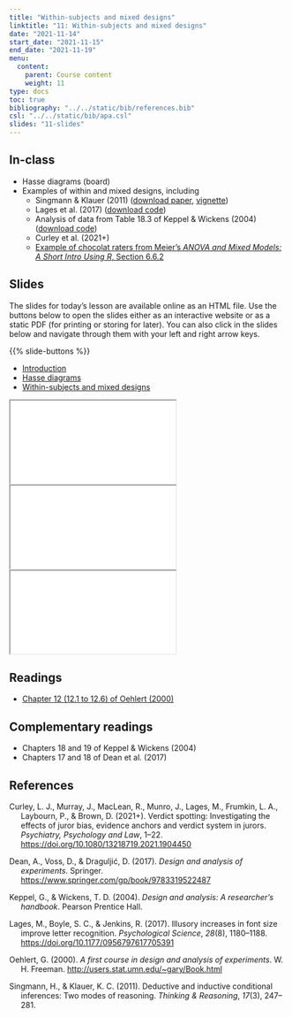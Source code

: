 ```yaml
---
title: "Within-subjects and mixed designs"
linktitle: "11: Within-subjects and mixed designs"
date: "2021-11-14"
start_date: "2021-11-15"
end_date: "2021-11-19"
menu:
  content:
    parent: Course content
    weight: 11
type: docs
toc: true
bibliography: "../../static/bib/references.bib"
csl: "../../static/bib/apa.csl"
slides: "11-slides"
---
```


## In-class

-   Hasse diagrams (board)
-   Examples of within and mixed designs, including
    -   Singmann & Klauer (2011) ([download paper](http://singmann.org/download/publications/Singmann%20&%20Klauer%20(2011).pdf), [vignette](https://mran.microsoft.com/web/packages/afex/vignettes/afex_anova_example.html))
    -   Lages et al. (2017) ([download code](content/11-mixed.R))
    -   Analysis of data from Table 18.3 of Keppel & Wickens (2004) ([download code](content/11-two-factor_within-subject.R))
    -   Curley et al. (2021+)
    -   [Example of chocolat raters from Meier’s *ANOVA and Mixed Models: A Short Intro Using R*, Section 6.6.2](https://stat.ethz.ch/~meier/teaching/anova/random-and-mixed-effects-models.html#example-chocolate-data)

## Slides

The slides for today’s lesson are available online as an HTML file. Use the buttons below to open the slides either as an interactive website or as a static PDF (for printing or storing for later). You can also click in the slides below and navigate through them with your left and right arrow keys.

{{% slide-buttons %}}

<ul class="nav nav-tabs" id="slide-tabs" role="tablist">
<li class="nav-item">
<a class="nav-link active" id="introduction-tab" data-toggle="tab" href="#introduction" role="tab" aria-controls="introduction" aria-selected="true">Introduction</a>
</li>
<li class="nav-item">
<a class="nav-link" id="hasse-diagrams-tab" data-toggle="tab" href="#hasse-diagrams" role="tab" aria-controls="hasse-diagrams" aria-selected="false">Hasse diagrams</a>
</li>
<li class="nav-item">
<a class="nav-link" id="withinsubjects-and-mixed-designs-tab" data-toggle="tab" href="#withinsubjects-and-mixed-designs" role="tab" aria-controls="withinsubjects-and-mixed-designs" aria-selected="false">Within-subjects and mixed designs</a>
</li>
</ul>

<div id="slide-tabs" class="tab-content">

<div id="introduction" class="tab-pane fade show active" role="tabpanel" aria-labelledby="introduction-tab">

<div class="embed-responsive embed-responsive-16by9">

<iframe class="embed-responsive-item" src="/slides/11-slides.html#1">
</iframe>

</div>

</div>

<div id="hasse-diagrams" class="tab-pane fade" role="tabpanel" aria-labelledby="hasse-diagrams-tab">

<div class="embed-responsive embed-responsive-16by9">

<iframe class="embed-responsive-item" src="/slides/11-slides.html#hasse-diagrams">
</iframe>

</div>

</div>

<div id="withinsubjects-and-mixed-designs" class="tab-pane fade" role="tabpanel" aria-labelledby="withinsubjects-and-mixed-designs-tab">

<div class="embed-responsive embed-responsive-16by9">

<iframe class="embed-responsive-item" src="/slides/11-slides.html#within-design-mixed">
</iframe>

</div>

</div>

</div>

<!--
## Videos

Videos for each section of the lecture are [available at this YouTube playlist](https://www.youtube.com/playlist?list=).

- [Introduction](https://www.youtube.com/watch?v=&list=)
- [Hasse diagrams](https://www.youtube.com/watch?v=&list=)
- [Within-subjects and mixed designs](https://www.youtube.com/watch?v=&list=)

You can also watch the playlist (and skip around to different sections) here:

<div class="embed-responsive embed-responsive-16by9">
<iframe class="embed-responsive-item" src="https://www.youtube.com/embed/playlist?list=" frameborder="0" allow="accelerometer; autoplay; encrypted-media; gyroscope; picture-in-picture" allowfullscreen></iframe>
</div>
-->

## Readings

-   [Chapter 12 (12.1 to 12.6) of Oehlert (2000)](http://users.stat.umn.edu/~gary/book/fcdae.pdf)

## Complementary readings

-   <i class="fas fa-book"></i> Chapters 18 and 19 of Keppel & Wickens (2004)
-   <i class="fas fa-book"></i> Chapters 17 and 18 of Dean et al. (2017)

## References

<div id="refs" class="references csl-bib-body hanging-indent" line-spacing="2">

<div id="ref-Curley:2021" class="csl-entry">

Curley, L. J., Murray, J., MacLean, R., Munro, J., Lages, M., Frumkin, L. A., Laybourn, P., & Brown, D. (2021+). Verdict spotting: Investigating the effects of juror bias, evidence anchors and verdict system in jurors. *Psychiatry, Psychology and Law*, 1–22. <https://doi.org/10.1080/13218719.2021.1904450>

</div>

<div id="ref-Dean:2017" class="csl-entry">

Dean, A., Voss, D., & Draguljić, D. (2017). *Design and analysis of experiments*. Springer. <https://www.springer.com/gp/book/9783319522487>

</div>

<div id="ref-Keppel/Wickens:2004" class="csl-entry">

Keppel, G., & Wickens, T. D. (2004). *Design and analysis: A researcher’s handbook*. Pearson Prentice Hall.

</div>

<div id="ref-Lages:2017" class="csl-entry">

Lages, M., Boyle, S. C., & Jenkins, R. (2017). Illusory increases in font size improve letter recognition. *Psychological Science*, *28*(8), 1180–1188. <https://doi.org/10.1177/0956797617705391>

</div>

<div id="ref-Oehlert:2010" class="csl-entry">

Oehlert, G. (2000). *A first course in design and analysis of experiments*. W. H. Freeman. <http://users.stat.umn.edu/~gary/Book.html>

</div>

<div id="ref-Singmann/Klauer:2011" class="csl-entry">

Singmann, H., & Klauer, K. C. (2011). Deductive and inductive conditional inferences: Two modes of reasoning. *Thinking & Reasoning*, *17*(3), 247–281.

</div>

</div>
